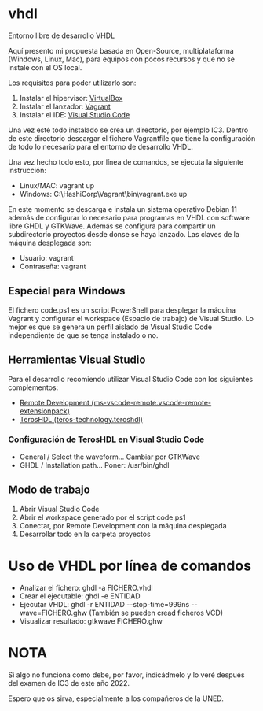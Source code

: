 # vhdl
Entorno libre de desarrollo VHDL

Aquí presento mi propuesta basada en Open-Source, multiplataforma (Windows, Linux, Mac), para equipos con pocos recursos y que no se instale con el OS local.

Los requisitos para poder utilizarlo son:
1. Instalar el hipervisor: [VirtualBox](https://www.virtualbox.org/wiki/Downloads)
2. Instalar el lanzador: [Vagrant](https://www.vagrantup.com/downloads)
3. Instalar el IDE: [Visual Studio Code](https://code.visualstudio.com) 

Una vez esté todo instalado se crea un directorio, por ejemplo IC3.
Dentro de este directorio descargar el fichero Vagrantfile que tiene la configuración de todo lo necesario para el entorno de desarrollo VHDL.

Una vez hecho todo esto, por línea de comandos, se ejecuta la siguiente instrucción:
* Linux/MAC: vagrant up
* Windows: C:\HashiCorp\Vagrant\bin\vagrant.exe up

En este momento se descarga e instala un sistema operativo Debian 11 además de configurar lo necesario para programas en VHDL con software libre GHDL y GTKWave. Además se configura para compartir un subdirectorio proyectos desde donse se haya lanzado.
Las claves de la máquina desplegada son:
* Usuario: vagrant
* Contraseña: vagrant

## Especial para Windows
El fichero code.ps1 es un script PowerShell para desplegar la máquina Vagrant y configurar el workspace (Espacio de trabajo) de Visual Studio.
Lo mejor es que se genera un perfil aislado de Visual Studio Code independiente de que se tenga instalado o no.

## Herramientas Visual Studio
Para el desarrollo recomiendo utilizar Visual Studio Code con los siguientes complementos:
* [Remote Development (ms-vscode-remote.vscode-remote-extensionpack)](https://marketplace.visualstudio.com/items?itemName=ms-vscode-remote.vscode-remote-extensionpack)
* [TerosHDL (teros-technology.teroshdl)](https://marketplace.visualstudio.com/items?itemName=teros-technology.teroshdl)

### Configuración de TerosHDL en Visual Studio Code
* General / Select the waveform... Cambiar por GTKWave
* GHDL / Installation path... Poner: /usr/bin/ghdl

## Modo de trabajo
1. Abrir Visual Studio Code
2. Abrir el workspace generado por el script code.ps1
3. Conectar, por Remote Development con la máquina desplegada
4. Desarrollar todo en la carpeta proyectos

# Uso de VHDL por línea de comandos
* Analizar el fichero: ghdl -a FICHERO.vhdl
* Crear el ejecutable: ghdl -e ENTIDAD
* Ejecutar VHDL: ghdl -r ENTIDAD --stop-time=999ns --wave=FICHERO.ghw (También se pueden cread ficheros VCD)
* Visualizar resultado: gtkwave FICHERO.ghw

# NOTA
Si algo no funciona como debe, por favor, indicádmelo y lo veré después del examen de IC3 de este año 2022.

Espero que os sirva, especialmente a los compañeros de la UNED.
